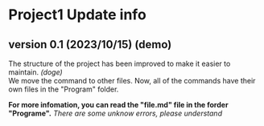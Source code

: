 # Project1 Update info
## version 0.1 (2023/10/15) (demo)
The structure of the project has been improved to make it easier to maintain. *(doge)*<br>
We move the command to other files. Now, all of the commands have their own files in the "Program" folder.

**For more infomation, you can read the "file.md" file in the forder "Programe".**
*There are some unknow errors, please understand*
